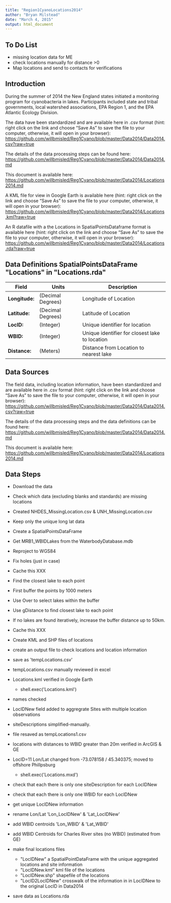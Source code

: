 ```yaml
---
title: "Region1CyanoLocations2014"
author: "Bryan Milstead"
date: "March 4, 2015"
output: html_document
---
```

<!---
use these command instead of the knit icon if you want the data and work loaded into the R workspace
  library(knitr)
    setwd("~/PortableApps/R/scripts/Reg1Cyano/Data2014")
      a<-getwd()
        if(substr(a,nchar(a)-8,nchar(a))=='Reg1Cyano')  {setwd('./Data2014/')
          } else {if(substr(a,nchar(a)-7,nchar(a))!='Reg1Cyano') print('WARNING: Wrong Working Directory')}
  knit('Locations2014.rmd')
  -->


To Do List
-------------------------
* missing location data for ME
* check locations manually for distance >0
* Map locations and send to contacts for verifications

Introduction
-------------------------
During the summer of 2014 the New England states initiated a monitoring program for cyanobacteria in lakes.  Participants included state and tribal governments, local watershed associations, EPA Region 1, and the EPA Atlantic Ecology Division. 

The data have been standardized and are available here in .csv format (hint: right click on the link and choose “Save As” to save the file to your computer, otherwise, it will open in your browser): https://github.com/willbmisled/Reg1Cyano/blob/master/Data2014/Data2014.csv?raw=true

The details of the data processing steps can be found here: https://github.com/willbmisled/Reg1Cyano/blob/master/Data2014/Data2014.md

This document is available here: https://github.com/willbmisled/Reg1Cyano/blob/master/Data2014/Locations2014.md

A KML file for view in Google Earth is available here (hint: right click on the link and choose “Save As” to save the file to your computer, otherwise, it will open in your browser): https://github.com/willbmisled/Reg1Cyano/blob/master/Data2014/Locations.kml?raw=true

An R datafile with a the Locations in SpatialPointsDataframe format is available here (hint: right click on the link and choose “Save As” to save the file to your computer, otherwise, it will open in your browser): https://github.com/willbmisled/Reg1Cyano/blob/master/Data2014/Locations.rda?raw=true

Data Definitions SpatialPointsDataFrame "Locations" in "Locations.rda" 
-------------------------

Field  | Units | Description
------------- | ------------- | -------------
**Longitude:**|(Decimal Degrees)|Longitude of Location
**Latitude:**|(Decimal Degrees)|Latitude of Location
**LocID:**|(Integer)|Unique identifier for location
**WBID:**|(Integer)|Unique identifier for closest lake to location
**Distance:**|(Meters)|Distance from Location to nearest lake

Data Sources
-------------------------
The field data, including location information, have been standardized and are available here in .csv format (hint: right click on the link and choose “Save As” to save the file to your computer, otherwise, it will open in your browser): https://github.com/willbmisled/Reg1Cyano/blob/master/Data2014/Data2014.csv?raw=true

The details of the data processing steps and the data definitions can be found here: https://github.com/willbmisled/Reg1Cyano/blob/master/Data2014/Data2014.md

This document is available here: https://github.com/willbmisled/Reg1Cyano/blob/master/Data2014/Locations2014.md

Data Steps
-------------------------

* Download the data 
* Check which data (excluding blanks and standards) are missing locations
* Created NHDES_MissingLocation.csv & UNH_MissingLocation.csv



* Keep only the unique long lat data 
* Create a SpatialPointsDataFrame



* Get MRB1_WBIDLakes from the WaterbodyDatabase.mdb
* Reproject to WGS84
* Fix holes (just in case)
* Cache this XXX



* Find the closest lake to each point
* First buffer the points by 1000 meters
* Use Over to select lakes within the buffer
* Use gDistance to find closest lake to each point
* If no lakes are found iteratively, increase the buffer distance up to 50km.
* Cache this XXX



* Create KML and SHP files of locations



* create an output file to check locations and location information
* save as 'tempLocations.csv'



* tempLocations.csv manually reviewed in excel
* Locations.kml verified in Google Earth
  - shell.exec('Locations.kml')
* names checked
* LocIDNew field added to aggregrate Sites with multiple location observations
* siteDescriptions simplified-manually.
* file resaved as tempLocations1.csv
* locations with distances to WBID greater than 20m verified in ArcGIS & GE
* LocID=11 Lon/Lat changed from -73.078158 / 45.340375; moved to offshore Phillpsburg
  - shell.exec('Locations.mxd')
* check that each there is only one siteDescription for each LocIDNew
* check that each there is only one WBID for each LocIDNew
* get unique LocIDNew information
* rename Lon/Lat 'Lon_LocIDNew' & 'Lat_LocIDNew'
* add WBID centroids 'Lon_WBID' & 'Lat_WBID'
* add WBID Centroids for Charles River sites (no WBID) (estimated from GE)
* make final locations files
  - "LocIDNew" a SpatialPointDataFrame with the unique aggregated locations and site information
  - "LocIDNew.kml" kml file of the locations
  - "LocIDNew.shp" shapefile of the locations  
  - "LocID2LocIDNew" crosswalk of the information in in LocIDNew to the original LocID in Data2014
* save data as Locations.rda



